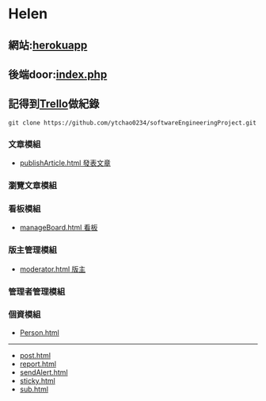 # Helen

## 網站:[herokuapp](https://helen-ntou.herokuapp.com/)
## 後端door:[index.php](https://github.com/ytchao0234/softwareEngineeringProject/blob/backEnd/index.php)
## 記得到[Trello](https://trello.com/b/2amh64r0/helen)做紀錄
```
git clone https://github.com/ytchao0234/softwareEngineeringProject.git
```

### 文章模組
+ [publishArticle.html  發表文章](https://github.com/ytchao0234/softwareEngineeringProject/blob/frontEnd/html/publishArticle.html)
### 瀏覽文章模組

### 看板模組
+ [manageBoard.html  看板](https://github.com/ytchao0234/softwareEngineeringProject/blob/frontEnd/html/manageBoard.html)
### 版主管理模組
 + [moderator.html  版主](https://github.com/ytchao0234/softwareEngineeringProject/blob/frontEnd/html/moderator.html)
### 管理者管理模組

### 個資模組
+ [Person.html](https://github.com/ytchao0234/softwareEngineeringProject/blob/frontEnd/html/Person.html)
---
+ [post.html](https://github.com/ytchao0234/softwareEngineeringProject/blob/frontEnd/html/post.html)
+ [report.html](https://github.com/ytchao0234/softwareEngineeringProject/blob/frontEnd/html/report.html)
+ [sendAlert.html](https://github.com/ytchao0234/softwareEngineeringProject/blob/frontEnd/html/sendAlert.html)
+ [sticky.html](https://github.com/ytchao0234/softwareEngineeringProject/blob/frontEnd/html/sticky.html)
+ [sub.html](https://github.com/ytchao0234/softwareEngineeringProject/blob/frontEnd/html/sub.html)
